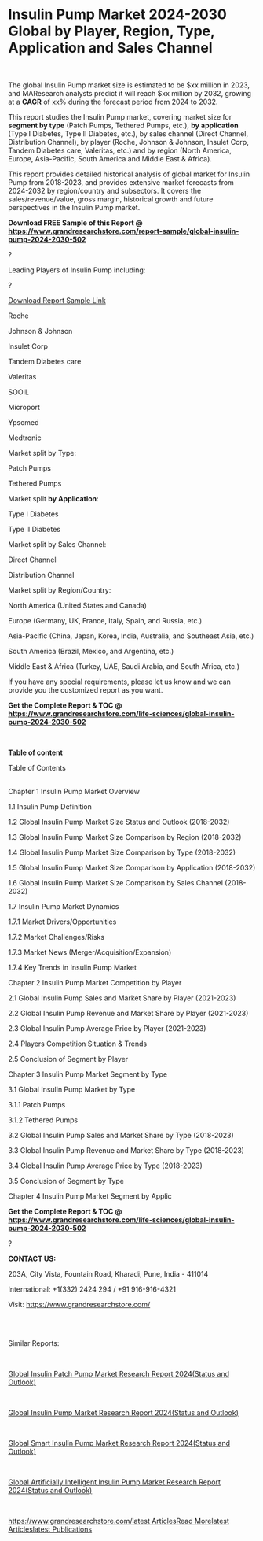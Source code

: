 <h1>Insulin Pump Market 2024-2030 Global by Player, Region, Type, Application and Sales Channel</h1><br/><p>The global Insulin Pump market size is estimated to be $xx million in 2023, and MAResearch analysts predict it will reach $xx million by 2032, growing at a <strong>CAGR</strong> of xx% during the forecast period from 2024 to 2032.</p>
 
 
 
 <p>This report studies the Insulin Pump market, covering market size for <strong>segment by type</strong> (Patch Pumps, Tethered Pumps, etc.), <strong>by application</strong> (Type I Diabetes, Type II Diabetes, etc.), by sales channel (Direct Channel, Distribution Channel), by player (Roche, Johnson & Johnson, Insulet Corp, Tandem Diabetes care, Valeritas, etc.) and by region (North America, Europe, Asia-Pacific, South America and Middle East & Africa).</p>
 
 
 
 <p>This report provides detailed historical analysis of global market for Insulin Pump from 2018-2023, and provides extensive market forecasts from 2024-2032 by region/country and subsectors. It covers the sales/revenue/value, gross margin, historical growth and future perspectives in the Insulin Pump market.</p>
 
 
 
 <div><b>Download FREE Sample of this Report @ <a href="https://www.grandresearchstore.com/report-sample/global-insulin-pump-2024-2030-502">https://www.grandresearchstore.com/report-sample/global-insulin-pump-2024-2030-502</a></b></div>
 
 
 
 <p>? </p>
 
 
 
 <p>Leading Players of Insulin Pump including:</p>
 
 
 
 <p>? </p>
 
 
 
 <p><a href="https://www.grandresearchstore.com/mr-admin/report-sample/global-insulin-pump-2024-2030-502">Download Report Sample Link</a></p>
 
 
 
 <p>Roche</p>
 
 
 
 <p>Johnson & Johnson</p>
 
 
 
 <p>Insulet Corp</p>
 
 
 
 <p>Tandem Diabetes care</p>
 
 
 
 <p>Valeritas</p>
 
 
 
 <p>SOOIL</p>
 
 
 
 <p>Microport</p>
 
 
 
 <p>Ypsomed</p>
 
 
 
 <p>Medtronic</p>
 
 
 
 <p>Market split by Type:</p>
 
 
 
 <p>Patch Pumps</p>
 
 
 
 <p>Tethered Pumps</p>
 
 
 
 <p>Market split <strong>by Application</strong>:</p>
 
 
 
 <p>Type I Diabetes</p>
 
 
 
 <p>Type II Diabetes</p>
 
 
 
 <p>Market split by Sales Channel:</p>
 
 
 
 <p>Direct Channel</p>
 
 
 
 <p>Distribution Channel</p>
 
 
 
 <p>Market split by Region/Country:</p>
 
 
 
 <p>North America (United States and Canada)</p>
 
 
 
 <p>Europe (Germany, UK, France, Italy, Spain, and Russia, etc.)</p>
 
 
 
 <p>Asia-Pacific (China, Japan, Korea, India, Australia, and Southeast Asia, etc.)</p>
 
 
 
 <p>South America (Brazil, Mexico, and Argentina, etc.)</p>
 
 
 
 <p>Middle East & Africa (Turkey, UAE, Saudi Arabia, and South Africa, etc.)</p>
 
 
 
 <p>If you have any special requirements, please let us know and we can provide you the customized report as you want.</p>
 
 
 
 <div><b>Get the Complete Report & TOC @ <a href="https://www.grandresearchstore.com/life-sciences/global-insulin-pump-2024-2030-502">https://www.grandresearchstore.com/life-sciences/global-insulin-pump-2024-2030-502</a></b></div>
 
 
 
 <p><br />
 
 <b>Table of content</b></p>
 
 
 
 <p>Table of Contents<br />
 
 <br />
 
 Chapter 1 Insulin Pump Market Overview<br />
 
 1.1 Insulin Pump Definition<br />
 
 1.2 Global Insulin Pump Market Size Status and Outlook (2018-2032)<br />
 
 1.3 Global Insulin Pump Market Size Comparison by Region (2018-2032)<br />
 
 1.4 Global Insulin Pump Market Size Comparison by Type (2018-2032)<br />
 
 1.5 Global Insulin Pump Market Size Comparison by Application (2018-2032)<br />
 
 1.6 Global Insulin Pump Market Size Comparison by Sales Channel (2018-2032)<br />
 
 1.7 Insulin Pump Market Dynamics<br />
 
 1.7.1 Market Drivers/Opportunities<br />
 
 1.7.2 Market Challenges/Risks<br />
 
 1.7.3 Market News (Merger/Acquisition/Expansion)<br />
 
 1.7.4 Key Trends in Insulin Pump Market<br />
 
 Chapter 2 Insulin Pump Market Competition by Player<br />
 
 2.1 Global Insulin Pump Sales and Market Share by Player (2021-2023)<br />
 
 2.2 Global Insulin Pump Revenue and Market Share by Player (2021-2023)<br />
 
 2.3 Global Insulin Pump Average Price by Player (2021-2023)<br />
 
 2.4 Players Competition Situation & Trends<br />
 
 2.5 Conclusion of Segment by Player<br />
 
 Chapter 3 Insulin Pump Market Segment by Type<br />
 
 3.1 Global Insulin Pump Market by Type<br />
 
 3.1.1 Patch Pumps<br />
 
 3.1.2 Tethered Pumps<br />
 
 3.2 Global Insulin Pump Sales and Market Share by Type (2018-2023)<br />
 
 3.3 Global Insulin Pump Revenue and Market Share by Type (2018-2023)<br />
 
 3.4 Global Insulin Pump Average Price by Type (2018-2023)<br />
 
 3.5 Conclusion of Segment by Type<br />
 
 Chapter 4 Insulin Pump Market Segment by Applic</p>
 
 
 
 <div><b>Get the Complete Report & TOC @ <a href="https://www.grandresearchstore.com/life-sciences/global-insulin-pump-2024-2030-502">https://www.grandresearchstore.com/life-sciences/global-insulin-pump-2024-2030-502</a></b></div>
 
 
 
 <p>? </p>
 
 
 
 <p><b>CONTACT US:</b><br />
 
 203A, City Vista, Fountain Road, Kharadi, Pune, India - 411014<br />
 
 International: +1(332) 2424 294 / +91 916-916-4321<br />
 
 Visit: <a href="https://www.grandresearchstore.com/">https://www.grandresearchstore.com/</a><br />
 
 <br />
 
 <br />
 
 Similar Reports:<br />
 
 <br />
 
 <a href="https://www.grandresearchstore.com/life-sciences/global-insulin-patch-pump-2024-72">Global Insulin Patch Pump Market Research Report 2024(Status and Outlook)</a><br />
 
 <br />
 
 <a href="https://www.grandresearchstore.com/life-sciences/global-insulin-pump-2024-45">Global Insulin Pump Market Research Report 2024(Status and Outlook)</a><br />
 
 <br />
 
 <a href="https://www.grandresearchstore.com/life-sciences/global-smart-insulin-pump-2024-472">Global Smart Insulin Pump Market Research Report 2024(Status and Outlook)</a><br />
 
 <br />
 
 <a href="https://www.grandresearchstore.com/life-sciences/global-artificially-intelligent-insulin-pump-2024-668">Global Artificially Intelligent Insulin Pump Market Research Report 2024(Status and Outlook)</a><br />
 
 <br />
 
 <a href="https://gyeongbokgung.com">https://www.grandresearchstore.com/</a><a href="https://hallyeomaritime.com">latest Articles</a><a href="https://jingwansa.com">Read More</a><a href="https://nguoiviet.jp/">latest Articles</a><a href="https://www.intelmarketresearch.com/">latest Publications</a></p>